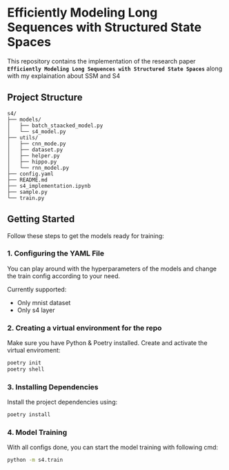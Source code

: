 # Efficiently Modeling Long Sequences with Structured State Spaces

This repository contains the implementation of the research paper **`Efficiently Modeling Long Sequences with Structured State Spaces`** along with my explaination about SSM and S4

## Project Structure

```plaintext
s4/
├── models/
│   ├── batch_staacked_model.py
│   └── s4_model.py
├── utils/
│   ├── cnn_mode.py
│   ├── dataset.py
│   ├── helper.py
│   ├── hippo.py
│   └── rnn_model.py
├── config.yaml
├── README.md
├── s4_implementation.ipynb
├── sample.py
└── train.py
```

## Getting Started

Follow these steps to get the models ready for training:

### 1. Configuring the YAML File

You can play around with the hyperparameters of the models and change the train config according to your need.

Currently supported:

 - Only mnist dataset
 - Only s4 layer

### 2. Creating a virtual environment for the repo

Make sure you have Python & Poetry installed. Create and activate the virtual enviroment:

```bash
poetry init
poetry shell
```

### 3. Installing Dependencies

Install the project dependencies using:

```bash
poetry install
```

### 4. Model Training

With all configs done, you can start the model training with following cmd:

```bash
python -m s4.train
```